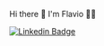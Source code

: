  Hi there 👋 I'm Flavio 👨‍💻  



[![Linkedin Badge](https://img.shields.io/badge/LinkedIn-0077B5?style=for-the-badge&logo=linkedin&logoColor=white=&link=https://www.linkedin.com/in/flavioapereira/)](https://www.linkedin.com/in/flavioapereira/)








<!--
**flavioalessandropereira/flavioalessandropereira** is a ✨ _special_ ✨ repository because its `README.md` (this file) appears on your GitHub profile.

Here are some ideas to get you started:

- 🔭 I’m currently working on ...
- 🌱 I’m currently learning ...
- 👯 I’m looking to collaborate on ...
- 🤔 I’m looking for help with ...
- 💬 Ask me about ...
- 📫 How to reach me: ...
- 😄 Pronouns: ...
- ⚡ Fun fact: ...
-->
<!--stackedit_data:
eyJoaXN0b3J5IjpbNzg1MzAzNTcwLDQ2ODY1ODgxLC0xOTQ0Mj
c1NzYsMTk2ODE1MjY1NSwtNzA4MjEyMjAsMTE5NDc4MDY3MSwt
MTU2MTE5MDU3NywtMTYzNjI3Mzc1MSwtMTE3MjEyNTUwNSwtND
M3OTE2NTg1LDE5MzA2MzQzNTUsLTE0MTY4NzA2MzgsODg3MTY3
MzY0LC01NzQ2ODk4MDgsLTE4MjY1NTc4OTddfQ==
-->